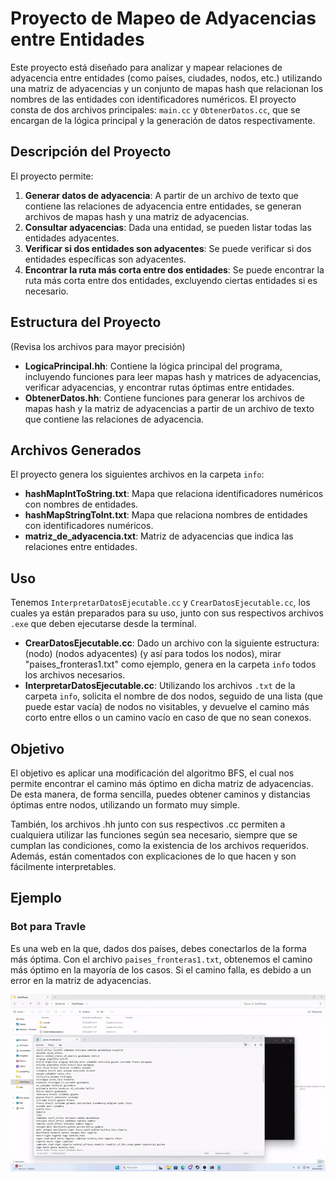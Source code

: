 # Proyecto de Mapeo de Adyacencias entre Entidades

Este proyecto está diseñado para analizar y mapear relaciones de adyacencia entre entidades (como países, ciudades, nodos, etc.) utilizando una matriz de adyacencias y un conjunto de mapas hash que relacionan los nombres de las entidades con identificadores numéricos. El proyecto consta de dos archivos principales: `main.cc` y `ObtenerDatos.cc`, que se encargan de la lógica principal y la generación de datos respectivamente.

## Descripción del Proyecto

El proyecto permite:
1. **Generar datos de adyacencia**: A partir de un archivo de texto que contiene las relaciones de adyacencia entre entidades, se generan archivos de mapas hash y una matriz de adyacencias.
2. **Consultar adyacencias**: Dada una entidad, se pueden listar todas las entidades adyacentes.
3. **Verificar si dos entidades son adyacentes**: Se puede verificar si dos entidades específicas son adyacentes.
4. **Encontrar la ruta más corta entre dos entidades**: Se puede encontrar la ruta más corta entre dos entidades, excluyendo ciertas entidades si es necesario.

## Estructura del Proyecto

(Revisa los archivos para mayor precisión)
- **LogicaPrincipal.hh**: Contiene la lógica principal del programa, incluyendo funciones para leer mapas hash y matrices de adyacencias, verificar adyacencias, y encontrar rutas óptimas entre entidades.
- **ObtenerDatos.hh**: Contiene funciones para generar los archivos de mapas hash y la matriz de adyacencias a partir de un archivo de texto que contiene las relaciones de adyacencia.

## Archivos Generados

El proyecto genera los siguientes archivos en la carpeta `info`:
- **hashMapIntToString.txt**: Mapa que relaciona identificadores numéricos con nombres de entidades.
- **hashMapStringToInt.txt**: Mapa que relaciona nombres de entidades con identificadores numéricos.
- **matriz_de_adyacencia.txt**: Matriz de adyacencias que indica las relaciones entre entidades.

## Uso

Tenemos `InterpretarDatosEjecutable.cc` y `CrearDatosEjecutable.cc`, los cuales ya están preparados para su uso, junto con sus respectivos archivos `.exe` que deben ejecutarse desde la terminal.

- **CrearDatosEjecutable.cc**: Dado un archivo con la siguiente estructura: (nodo) (nodos adyacentes) (y así para todos los nodos), mirar "paises_fronteras1.txt" como ejemplo, genera en la carpeta `info` todos los archivos necesarios.
- **InterpretarDatosEjecutable.cc**: Utilizando los archivos `.txt` de la carpeta `info`, solicita el nombre de dos nodos, seguido de una lista (que puede estar vacía) de nodos no visitables, y devuelve el camino más corto entre ellos o un camino vacío en caso de que no sean conexos.

## Objetivo

El objetivo es aplicar una modificación del algoritmo BFS, el cual nos permite encontrar el camino más óptimo en dicha matriz de adyacencias. De esta manera, de forma sencilla, puedes obtener caminos y distancias óptimas entre nodos, utilizando un formato muy simple.

También, los archivos .hh junto con sus respectivos .cc permiten a cualquiera utilizar las funciones según sea necesario, siempre que se cumplan las condiciones, como la existencia de los archivos requeridos. Además, están comentados con explicaciones de lo que hacen y son fácilmente interpretables.

## Ejemplo

### Bot para Travle

Es una web en la que, dados dos países, debes conectarlos de la forma más óptima. Con el archivo `paises_fronteras1.txt`, obtenemos el camino más óptimo en la mayoría de los casos. Si el camino falla, es debido a un error en la matriz de adyacencias.

![Descripción del GIF](VideosEjemplo/a.gif)
